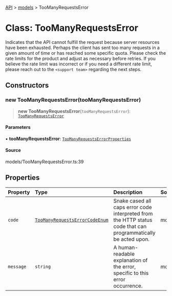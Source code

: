 [API](../../index.md) > [models](../index.md) > TooManyRequestsError

# Class: TooManyRequestsError

Indicates that the API cannot fulfill the request because server resources have been exhausted. Perhaps the client has sent too many requests in a given amount of time or has reached some specific quota. Please check the rate limits for the product and adjust as necessary before retries. If you believe the rate limit was incorrect or if you need a different rate limit, please reach out to the `<support team>`  regarding the next steps.

## Constructors

### new TooManyRequestsError(tooManyRequestsError)

> **new TooManyRequestsError**(`tooManyRequestsError`): [`TooManyRequestsError`](TooManyRequestsError.md)

#### Parameters

▪ **tooManyRequestsError**: [`TooManyRequestsErrorProperties`](../interfaces/TooManyRequestsErrorProperties.md)

#### Source

models/TooManyRequestsError.ts:39

## Properties

| Property | Type | Description | Source |
| :------ | :------ | :------ | :------ |
| `code` | [`TooManyRequestsErrorCodeEnum`](../type-aliases/TooManyRequestsErrorCodeEnum.md) | Snake cased all caps error code interpreted from the HTTP status code that can programmatically be acted upon. | models/TooManyRequestsError.ts:32 |
| `message` | `string` | A human-readable explanation of the error, specific to this error occurrence. | models/TooManyRequestsError.ts:37 |
